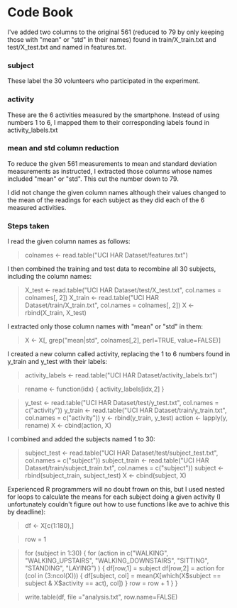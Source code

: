 # Code Book

I've added two columns to the original 561 (reduced to 79 by only keeping those with "mean" or "std" in their names) found in train/X_train.txt and test/X_test.txt and named in features.txt. 

### subject

These label the 30 volunteers who participated in the experiment.

### activity

These are the 6 activities measured by the smartphone. Instead of using numbers 1 to 6, I mapped them to their corresponding labels found in activity_labels.txt

### mean and std column reduction

To reduce the given 561 measurements to mean and standard deviation measurements as instructed, I extracted those columns whose names included "mean" or "std". This cut the number down to 79.

I did not change the given column names although their values changed to the mean of the readings for each subject as they did each of the 6 measured activities.

### Steps taken

I read the given column names as follows:
 
> colnames <- read.table("UCI HAR Dataset/features.txt")

I then combined the training and test data to recombine all 30 subjects, including the column names:

> X_test <- read.table("UCI HAR Dataset/test/X_test.txt", col.names = colnames[, 2])
> X_train <- read.table("UCI HAR Dataset/train/X_train.txt", col.names = colnames[, 2])
> X <- rbind(X_train, X_test)

I extracted only those column names with "mean" or "std" in them:

> X <- X[, grep("mean|std", colnames[,2], perl=TRUE, value=FALSE)]

I created a new column called activity, replacing the 1 to 6 numbers found in y_train and y_test with their labels:

> activity_labels <- read.table("UCI HAR Dataset/activity_labels.txt")

> rename <- function(idx) {
>   activity_labels[idx,2] 
> }

> y_test <- read.table("UCI HAR Dataset/test/y_test.txt", col.names = c("activity")) 
> y_train <- read.table("UCI HAR Dataset/train/y_train.txt", col.names = c("activity")) 
> y <- rbind(y_train, y_test)
> action <- lapply(y, rename)
> X <- cbind(action, X)

I combined and added the subjects named 1 to 30:

> subject_test <- read.table("UCI HAR Dataset/test/subject_test.txt", col.names = c("subject")) 
> subject_train <- read.table("UCI HAR Dataset/train/subject_train.txt", col.names = c("subject"))
> subject <- rbind(subject_train, subject_test)
> X <- cbind(subject, X)

Experienced R programmers will no doubt frown on this, but I used nested for loops to calculate the means for each subject doing a given activity (I unfortunately couldn't figure out how to use functions like ave to achive this by deadline):

> df <- X[c(1:180),]

> row = 1

> for (subject in 1:30) {
>   for (action in c("WALKING", "WALKING_UPSTAIRS", "WALKING_DOWNSTAIRS", "SITTING", "STANDING", "LAYING") ) {
>     df[row,1] = subject
>     df[row,2] = action
>     for (col in (3:ncol(X))) {
>       df[subject, col] = mean(X[which(X$subject == subject & X$activity == act), col])
>     }
>     row = row + 1
>   }
> }

> write.table(df, file ="analysis.txt", row.name=FALSE)


